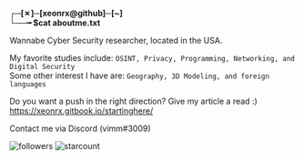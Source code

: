 
**┌─[✗]─[xeonrx@github]─[~]<br />
└──╼ $cat aboutme.txt**


Wannabe Cyber Security researcher, located in the USA.

My favorite studies include: `OSINT, Privacy, Programming, Networking, and Digital Security` <br />
Some other interest I have are: `Geography, 3D Modeling, and foreign languages`

Do you want a push in the right direction? Give my article a read :) <br />
https://xeonrx.gitbook.io/startinghere/

Contact me via Discord (vimm#3009)

![followers](https://img.shields.io/github/followers/Xeonrx?label=Follow)
![starcount](https://img.shields.io/github/stars/Xeonrx)

